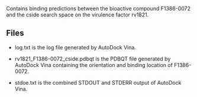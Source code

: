 Contains binding predictions between the bioactive compound F1386-0072 and the cside search space on the virulence factor rv1821.

## Files

- log.txt is the log file generated by AutoDock Vina.

- rv1821_F1386-0072_cside.pdbqt is the PDBQT file generated by AutoDock Vina containing the orientation and binding location of F1386-0072.

- stdoe.txt is the combined STDOUT and STDERR output of AutoDock Vina.

